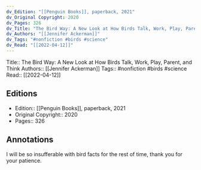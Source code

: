 ```yaml
---
dv_Edition: "[[Penguin Books]], paperback, 2021"
dv_Original Copyright: 2020
dv_Pages: 326
dv_Title: "The Bird Way: A New Look at How Birds Talk, Work, Play, Parent, and Think"
dv_Authors: "[[Jennifer Ackerman]]"
dv_Tags: "#nonfiction #birds #science"
dv_Read: "[[2022-04-12]]"
---
```

Title:: The Bird Way: A New Look at How Birds Talk, Work, Play, Parent, and Think
Authors:: [[Jennifer Ackerman]]
Tags:: #nonfiction #birds #science 
Read:: [[2022-04-12]]

## Editions
- Edition:: [[Penguin Books]], paperback, 2021
- Original Copyright:: 2020
- Pages:: 326

## Annotations

I will be so insufferable with bird facts for the rest of time, thank you for your patience.